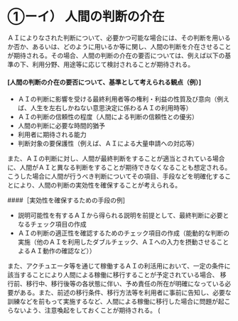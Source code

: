 # ①ーイ） 人間の判断の介在

ＡＩによりなされた判断について、必要かつ可能な場合には、その判断を用いるか否か、あるいは、どのように用いるか等に関し、人間の判断を介在させることが期待される。その場合、人間の判断の介在の要否については、例えば以下の基準の下、利用分野、用途等に応じて検討されることが期待される。

#### [人間の判断の介在の要否について、基準として考えられる観点（例）]
* ＡＩの判断に影響を受ける最終利用者等の権利・利益の性質及び意向（例えば、人生を左右しかねない意思決定に係わるＡＩの利用時等）
* ＡＩの判断の信頼性の程度（人間による判断の信頼性との優劣）
* 人間の判断に必要な時間的猶予
* 利用者に期待される能力
* 判断対象の要保護性（例えば、ＡＩによる大量申請への対応等）

また、ＡＩの判断に対し、人間が最終判断をすることが適当とされている場合に、人間がＡＩと異なる判断をすることが期待できなくなることも想定される。
こうした場合に人間が行うべき判断についてその項目、手段などを明確化することにより、人間の判断の実効性を確保することが考えられる。

####［実効性を確保するための手段の例]
* 説明可能性を有するＡＩから得られる説明を前提として、最終判断に必要となるチェック項目の作成
* ＡＩの判断の適正性を確認するためのチェック項目の作成（能動的な判断の実施（他のＡＩを利用したダブルチェック、ＡＩへの入力を摂動させることよるＡＩ動作の確認など））

また、アクチュエータ等を通じて稼働するＡＩの利活用において、一定の条件に該当することにより人間による稼働に移行することが予定されている場合、
移行前、移行中、移行後等の各状態に伴い、予め責任の所在が明確になっている必要がある。また、前述の移行条件、移行方法等を利用者に事前に告知し、必要な訓練などを前もって実施するなど、人間による稼働に移行した場合に問題が起こらないよう、注意喚起をしておくことが期待される。 (